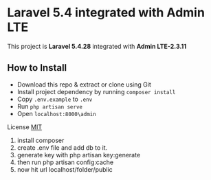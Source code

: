# Laravel 5.4 integrated with Admin LTE
This project is **Laravel 5.4.28** integrated with **Admin LTE-2.3.11**

## How to Install
- Download this repo & extract or clone using Git
- Install project dependency by running `composer install`
- Copy `.env.example` to `.env`
- Run `php artisan serve`
- Open `localhost:8000\admin`

License [MIT](http://opensource.org/licenses/MIT)

1. install composer
2. create .env file and add db to it.
3. generate key with php artisan key:generate
4. then run php artisan config:cache
5. now hit url localhost/folder/public
